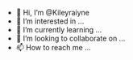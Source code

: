 - 👋 Hi, I’m @Kileyraiyne
- 👀 I’m interested in ...
- 🌱 I’m currently learning ...
- 💞️ I’m looking to collaborate on ...
- 📫 How to reach me ...

<!---
Kileyraiyne/Kileyraiyne is a ✨ special ✨ repository because its `README.md` (this file) appears on your GitHub profile.
You can click the Preview link to take a look at your changes.
--->
